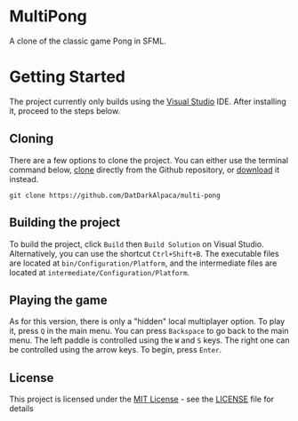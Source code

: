 # MultiPong
A clone of the classic game Pong in SFML.

# Getting Started

The project currently only builds using the [Visual Studio](https://visualstudio.microsoft.com/pt-br/downloads/) IDE.
After installing it, proceed to the steps below.

## Cloning

There are a few options to clone the project. You can either use the terminal
command below, [clone](https://github.com/DatDarkAlpaca/multi-pong) 
directly from the Github repository, or [download](https://github.com/DatDarkAlpaca/multi-pong/archive/refs/heads/main.zip)
it instead.

    git clone https://github.com/DatDarkAlpaca/multi-pong


## Building the project

To build the project, click `Build` then `Build Solution` on Visual Studio. Alternatively, you can use the shortcut `Ctrl+Shift+B`.
The executable files are located at `bin/Configuration/Platform`, and the intermediate files are located at `intermediate/Configuration/Platform`.

## Playing the game

As for this version, there is only a "hidden" local multiplayer option. To play it,
press `Q` in the main menu. You can press `Backspace` to go back to the main menu.
The left paddle is controlled using the `W` and `S` keys. The right one can be controlled
using the arrow keys. To begin, press `Enter`.

## License

This project is licensed under the [MIT License](https://opensource.org/licenses/MIT) - see the
[LICENSE](LICENSE) file for details